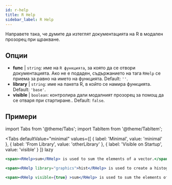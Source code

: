 ```yaml
---
id: r-help
title: R Help
sidebar_label: R Help
---
```


Направете така, че думите да изтеглят документацията на R в модален прозорец при щракване.

## Опции

* __func__ | `string`: име на `R функцията`, за която да се отвори документацията. Ако не е подаден, съдържанието на тага `RHelp` се приема за равно на името на функцията. Default: `''`.
* __library__ | `string`: име на пакета R, в който се намира функцията. Default: `'base'`.
* __visible__ | `boolean`: контролира дали модалният прозорец за помощ да се отваря при стартиране.. Default: `false`.


## Примери

import Tabs from '@theme/Tabs';
import TabItem from '@theme/TabItem';

<Tabs
    defaultValue="minimal"
    values={[
        { label: 'Minimal', value: 'minimal' },
        { label: 'From Library', value: 'otherLibrary' },
        { label: 'Visible on Startup', value: 'visible' }
    ]}
    lazy
>

<TabItem value="minimal" >

```jsx live
<span><RHelp>sum</RHelp> is used to sum the elements of a vector.</span>
```

</TabItem>

<TabItem value="otherLibrary" >

```jsx live
<span><RHelp library="graphics">hist</RHelp> is used to create a histogram.</span>
```

</TabItem>

<TabItem value="visible" >

```jsx live
<span><RHelp visible={true} >sum</RHelp> is used to sum the elements of a vector.</span>
```

</TabItem>

</Tabs>
